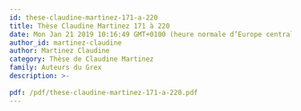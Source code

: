 ```yaml
---
id: these-claudine-martinez-171-a-220
title: Thèse Claudine Martinez 171 à 220
date: Mon Jan 21 2019 10:16:49 GMT+0100 (heure normale d’Europe centrale)
author_id: martinez-claudine
author: Martinez Claudine
category: Thèse de Claudine Martinez
family: Auteurs du Grex
description: >-
 
pdf: /pdf/these-claudine-martinez-171-a-220.pdf
---
```

